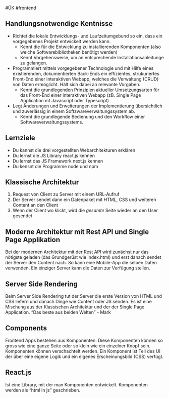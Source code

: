 #ÜK
#frontend
## Handlungsnotwendige Kentnisse

- Richtet die lokale Entwicklungs- und Laufzeitumgebund so ein, dass ein vorgegebenes Projekt entwickelt werden kann.
    - Kennt die für die Entwicklung zu installierenden Komponenten (also welche Softwarebibliotheken benötigt werden)
    - Kennt Vorgehensweise, um an entsprechende Installationsanleitunge zu gelangen.
- Programmiert mittels vorgegebener Technologie und mit Hilfe eines existierenden, dokumentierten Back-Ends ein effizientes, strukuriertes Front-End einer interaktiven Webapp, welches die Verwaltung (CRUD) von Daten ermöglicht. Hält sich dabei an relevante Vorgaben.
    - Kennt die grundlegenden Prinzipien aktueller Umsetzungsarten für das Front-End einer interaktiven Webapp (zB. Single Page Application mt Javascript oder Typescript)
- Legt Änderungen und Erweiterungen der Implementierung übersichtlich und zuverlässig in einem Softzwareverwaltungssystem ab.
    - Kennt die grundlegende Bedienung und den Workflow einer Softwareverwaltungssystems.

## Lernziele

- Du kannst die drei vorgestellten Webarchitekturen erklären
- Du lernst die JS Library react.js kennen
- Du lernst das JS Framework next.js kennen
- Du kensnt die Programme node und npm

## Klassische Architektur

1. Request von Client zu Server mit einem URL-Aufruf
2. Der Server sendet dann ein Datenpaket mit HTML, CSS und weiteren Content an den Client
3. Wenn der Client wo klickt, wird die *gesamte* Seite wieder an den User gesendet

## Moderne Architektur mit Rest API und Single Page Applikation

Bei der modernen Architektur mit der Rest API wird zunächst nur das nötigste geladen (das Grundgerüst wie index.html) und erst danach sendet der Server den Content nach. So kann eine Mobile-App die selben Daten verwenden. Ein einziger Server kann die Daten zur Verfügung stellen.

## Server Side Rendering

Beim Server Side Rendering tut der Server die erste Version von HTML und CSS liefern und danach Dinge wie Content oder JS senden. Es ist eine Mischung aus der Klassischen Architektur und der der Single Page Application. “Das beste aus beiden Welten” - Mark

## Components

Frontend Apps bestehen aus Komponenten. Diese Komponenten können so gross wie eine ganze Seite oder so klein wie ein einzelner Knopf sein. Komponenten können verschachtelt werden. Ein Komponent ist Teil des UI der über eine eigene Logik und ein eigenes Erscheinungsbild (CSS) verfügt.

## React.js

Ist eine Library, mit der man Komponenten entwickelt. Komponenten werden als “html in js” geschrieben.